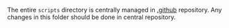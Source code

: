 The entire `scripts` directory is centrally managed in [.github](https://github.com/asyncapi/.github/) repository. Any changes in this folder should be done in central repository.

